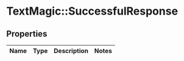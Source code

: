 # TextMagic::SuccessfulResponse

## Properties
Name | Type | Description | Notes
------------ | ------------- | ------------- | -------------


